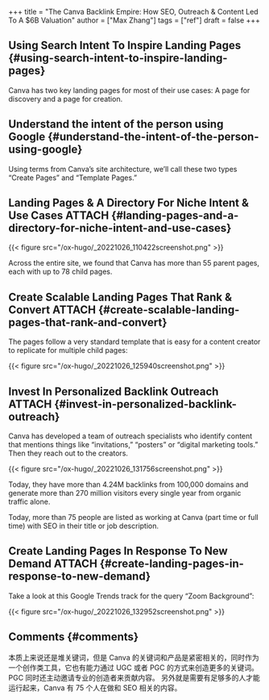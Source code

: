 +++
title = "The Canva Backlink Empire: How SEO, Outreach & Content Led To A $6B Valuation"
author = ["Max Zhang"]
tags = ["ref"]
draft = false
+++

## Using Search Intent To Inspire Landing Pages {#using-search-intent-to-inspire-landing-pages}

Canva has two key landing pages for most of their use cases:
A page for discovery and a page for creation.


## Understand the intent of the person using Google {#understand-the-intent-of-the-person-using-google}

Using terms from Canva’s site architecture, we’ll call these two types “Create Pages” and “Template Pages.”


## Landing Pages &amp; A Directory For Niche Intent &amp; Use Cases <span class="tag"><span class="ATTACH">ATTACH</span></span> {#landing-pages-and-a-directory-for-niche-intent-and-use-cases}

{{< figure src="/ox-hugo/_20221026_110422screenshot.png" >}}

Across the entire site, we found that Canva has more than 55 parent pages, each with up to 78 child pages.


## Create Scalable Landing Pages That Rank &amp; Convert <span class="tag"><span class="ATTACH">ATTACH</span></span> {#create-scalable-landing-pages-that-rank-and-convert}

The pages follow a very standard template that is easy for a content creator to replicate for multiple child pages:

{{< figure src="/ox-hugo/_20221026_125940screenshot.png" >}}


## Invest In Personalized Backlink Outreach <span class="tag"><span class="ATTACH">ATTACH</span></span> {#invest-in-personalized-backlink-outreach}

Canva has developed a team of outreach specialists who identify content that mentions things like “invitations,” “posters” or “digital marketing tools.” Then they reach out to the creators.

{{< figure src="/ox-hugo/_20221026_131756screenshot.png" >}}

Today, they have more than 4.24M backlinks from 100,000 domains and generate more than 270 million visitors every single year from organic traffic alone.

Today, more than 75 people are listed as working at Canva (part time or full time) with SEO in their title or job description.


## Create Landing Pages In Response To New Demand <span class="tag"><span class="ATTACH">ATTACH</span></span> {#create-landing-pages-in-response-to-new-demand}

Take a look at this Google Trends track for the query “Zoom Background”:

{{< figure src="/ox-hugo/_20221026_132952screenshot.png" >}}


## Comments {#comments}

本质上来说还是堆关键词，但是 Canva 的关键词和产品是紧密相关的，同时作为一个创作类工具，它也有能力通过 UGC 或者 PGC 的方式来创造更多的关键词。
PGC 同时还主动邀请专业的创造者来贡献内容。
另外就是需要有足够多的人才能运行起来，Canva 有 75 个人在做和 SEO 相关的内容。
